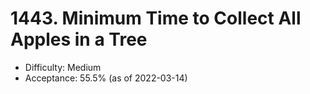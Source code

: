 # 1443. Minimum Time to Collect All Apples in a Tree
- Difficulty: Medium
- Acceptance: 55.5% (as of 2022-03-14)
